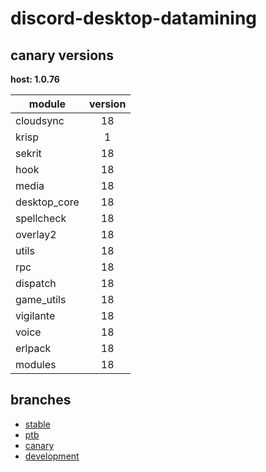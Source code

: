 # discord-desktop-datamining

## canary versions

**host: 1.0.76**

| module | version |
| ------ | :-----: |
| cloudsync | 18 |
| krisp | 1 |
| sekrit | 18 |
| hook | 18 |
| media | 18 |
| desktop_core | 18 |
| spellcheck | 18 |
| overlay2 | 18 |
| utils | 18 |
| rpc | 18 |
| dispatch | 18 |
| game_utils | 18 |
| vigilante | 18 |
| voice | 18 |
| erlpack | 18 |
| modules | 18 |

## branches

- [stable](https://github.com/OpenAsar/discord-desktop-datamining/tree/stable)
- [ptb](https://github.com/OpenAsar/discord-desktop-datamining/tree/ptb)
- [canary](https://github.com/OpenAsar/discord-desktop-datamining/tree/canary)
- [development](https://github.com/OpenAsar/discord-desktop-datamining/tree/development)